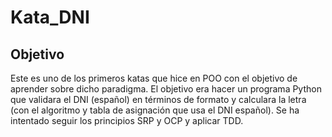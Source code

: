# Kata_DNI

## Objetivo
Este es uno de los primeros katas que hice en POO con el objetivo de aprender sobre dicho paradigma. El objetivo era hacer un programa Python que validara el DNI (español) en términos de formato y calculara la letra (con el algoritmo y tabla de asignación que usa el DNI español). Se ha intentado seguir los principios SRP y OCP y aplicar TDD.
